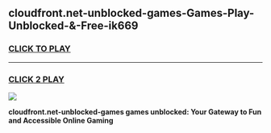 
## cloudfront.net-unblocked-games-Games-Play-Unblocked-&-Free-ik669
<h3>
<a href="https://premium76.site?title=cloudfront.net-unblocked-games&ref=24A">CLICK TO PLAY</a></h3>
<hr>

<h3>
<a href="https://premium76.site?title=cloudfront.net-unblocked-games&ref=24A">CLICK 2 PLAY</a>
  
</h3>

<a href="https://premium76.site?title=cloudfront.net-unblocked-games&ref=24A"><img src="https://clearcache.store/games.png"></a>


**cloudfront.net-unblocked-games games unblocked: Your Gateway to Fun and Accessible Online Gaming**
